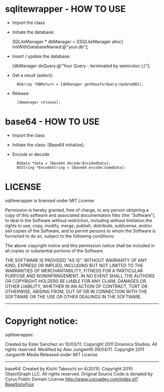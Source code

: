 sqlitewrapper - HOW TO USE
==========================
* Import the class
* Initiate the database: 

	SQLiteManager * dbManager = [[SQLiteManager alloc] initWithDatabaseNamed:@"your.db"]; 

* Insert / update the database: 

	[dbManager doQuery:@"Your Query - terminated by semicolon (;)"]; 

* Get a result (select): 

    	NSArray *DBReturn = [dbManager getRowsForQuery:UpdateDB2];

* Release: 

    	[dbmanager release];

base64 - HOW TO USE
===================
* Import the class
* Initiate the class:
    	[Base64 initialize];

* Encode or decode

    	NSData *data = [Base64 decode:EncodedData];
    	NSString *EncodeString = [Base64 encode:SomeData];

LICENSE
=======

sqlitewrapper is licensed under MIT License

Permission is hereby granted, free of charge, to any person obtaining a copy of this software and associated documentation files (the "Software"), to deal in the Software without restriction, including without limitation the rights to use, copy, modify, merge, publish, distribute, sublicense, and/or sell copies of the Software, and to permit persons to whom the Software is furnished to do so, subject to the following conditions:

The above copyright notice and this permission notice shall be included in all copies or substantial portions of the Software.

THE SOFTWARE IS PROVIDED "AS IS", WITHOUT WARRANTY OF ANY KIND, EXPRESS OR IMPLIED, INCLUDING BUT NOT LIMITED TO THE WARRANTIES OF MERCHANTABILITY, FITNESS FOR A PARTICULAR PURPOSE AND NONINFRINGEMENT. IN NO EVENT SHALL THE AUTHORS OR COPYRIGHT HOLDERS BE LIABLE FOR ANY CLAIM, DAMAGES OR OTHER LIABILITY, WHETHER IN AN ACTION OF CONTRACT, TORT OR OTHERWISE, ARISING FROM, OUT OF OR IN CONNECTION WITH THE SOFTWARE OR THE USE OR OTHER DEALINGS IN THE SOFTWARE.

- - -

Copyright notice:
================
sqlitewrapper:

Created by Ester Sanchez on 10/03/11. 
Copyright 2011 Dinamica Studios. All rights reserved. 
Modified by Alex Jungwirth 09/04/11. 
Copyright 2011 Jungwirth Media 
Released under MIT License 
- - -
base64:
Created by Kiichi Takeuchi on 4/20/10. 
Copyright 2010 ObjectGraph LLC. All rights reserved. 
Original Source Code is donated by Cyrus 
Public Domain License 
http://www.cocoadev.com/index.pl?BaseSixtyFour 
